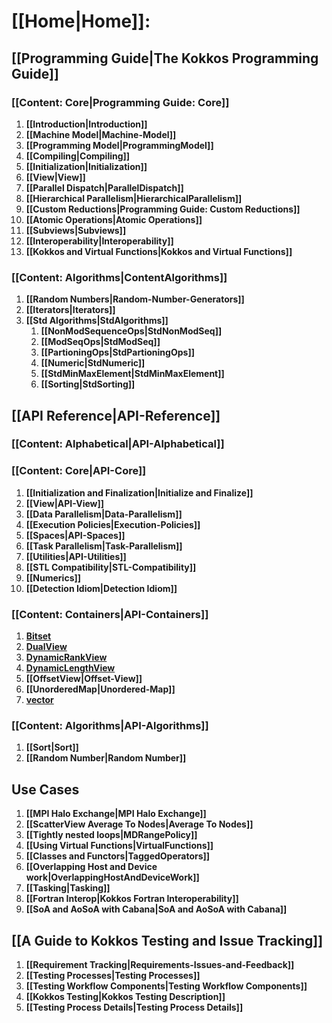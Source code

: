 # **[[Home|Home]]:**
## **[[Programming Guide|The Kokkos Programming Guide]]**
### **[[Content: Core|Programming Guide: Core]]**
1. **[[Introduction|Introduction]]**
2. **[[Machine Model|Machine-Model]]**
3. **[[Programming Model|ProgrammingModel]]**
4. **[[Compiling|Compiling]]**
5. **[[Initialization|Initialization]]**
6. **[[View|View]]**
7. **[[Parallel Dispatch|ParallelDispatch]]**
8. **[[Hierarchical Parallelism|HierarchicalParallelism]]**
9. **[[Custom Reductions|Programming Guide: Custom Reductions]]**
10. **[[Atomic Operations|Atomic Operations]]**
11. **[[Subviews|Subviews]]**
12. **[[Interoperability|Interoperability]]**
13. **[[Kokkos and Virtual Functions|Kokkos and Virtual Functions]]**
### **[[Content: Algorithms|ContentAlgorithms]]**
1. **[[Random Numbers|Random-Number-Generators]]**
2. **[[Iterators|Iterators]]**
3. **[[Std Algorithms|StdAlgorithms]]**
   1. **[[NonModSequenceOps|StdNonModSeq]]**
   2. **[[ModSeqOps|StdModSeq]]**
   3. **[[PartioningOps|StdPartioningOps]]**
   4. **[[Numeric|StdNumeric]]**
   5. **[[StdMinMaxElement|StdMinMaxElement]]**
   6. **[[Sorting|StdSorting]]**

## **[[API Reference|API-Reference]]**
### **[[Content: Alphabetical|API-Alphabetical]]**
### **[[Content: Core|API-Core]]**
1. **[[Initialization and Finalization|Initialize and Finalize]]**
2. **[[View|API-View]]**
3. **[[Data Parallelism|Data-Parallelism]]**
4. **[[Execution Policies|Execution-Policies]]**
5. **[[Spaces|API-Spaces]]**
6. **[[Task Parallelism|Task-Parallelism]]**
7. **[[Utilities|API-Utilities]]**
8. **[[STL Compatibility|STL-Compatibility]]**
9. **[[Numerics]]**
10. **[[Detection Idiom|Detection Idiom]]**
### **[[Content: Containers|API-Containers]]**
1. **[Bitset](Kokkos%3A%3ABitset)**
2. **[DualView](Kokkos%3A%3ADualView)**
3. **[DynamicRankView](Kokkos%3A%3ADynRankView)**
4. **[DynamicLengthView](Kokkos%3A%3ADynamicView)**
5. **[[OffsetView|Offset-View]]**
6. **[[UnorderedMap|Unordered-Map]]**
7. **[vector](Kokkos%3A%3Avector)**
### **[[Content: Algorithms|API-Algorithms]]**
1. **[[Sort|Sort]]**
2. **[[Random Number|Random Number]]**


## **Use Cases**
1. **[[MPI Halo Exchange|MPI Halo Exchange]]**
2. **[[ScatterView Average To Nodes|Average To Nodes]]**
3. **[[Tightly nested loops|MDRangePolicy]]**
4. **[[Using Virtual Functions|VirtualFunctions]]**
5. **[[Classes and Functors|TaggedOperators]]**
6. **[[Overlapping Host and Device work|OverlappingHostAndDeviceWork]]**
7. **[[Tasking|Tasking]]**
8. **[[Fortran Interop|Kokkos Fortran Interoperability]]**
9. **[[SoA and AoSoA with Cabana|SoA and AoSoA with Cabana]]**

## **[[A Guide to Kokkos Testing and Issue Tracking]]**
1. **[[Requirement Tracking|Requirements-Issues-and-Feedback]]**
2. **[[Testing Processes|Testing Processes]]**
3. **[[Testing Workflow Components|Testing Workflow Components]]**
4. **[[Kokkos Testing|Kokkos Testing Description]]**
5. **[[Testing Process Details|Testing Process Details]]**
